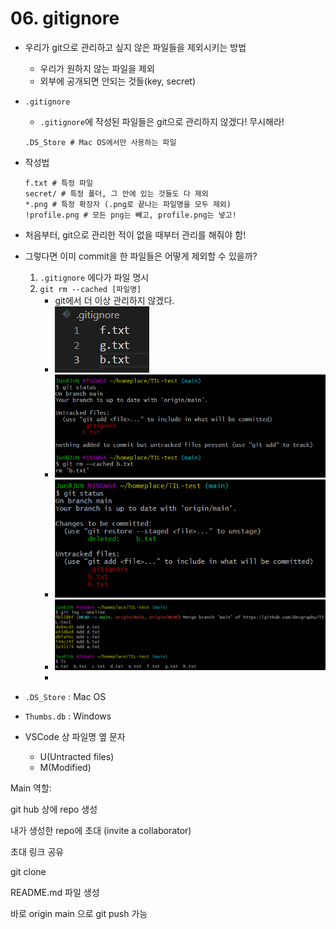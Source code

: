 # 06. gitignore

* 우리가 git으로 관리하고 싶지 않은 파일들을 제외시키는 방법

  * 우리가 원하지 않는 파일을 제외
  * 외부에 공개되면 안되는 것들(key, secret)

* `.gitignore`

  * `.gitignore`에 작성된 파일들은 git으로 관리하지 않겠다! 무시해라!

  ```
  .DS_Store # Mac OS에서만 사용하는 파일
  ```

* 작성법

  ```
  f.txt # 특정 파일
  secret/ # 특정 폴더, 그 안에 있는 것들도 다 제외
  *.png # 특정 확장자 (.png로 끝나는 파일명을 모두 제외)
  !profile.png # 모든 png는 빼고, profile.png는 넣고!
  ```

* 처음부터, git으로 관리한 적이 없을 때부터 관리를 해줘야 함!
* 그렇다면 이미 commit을 한 파일들은 어떻게 제외할 수 있을까?
  1. `.gitignore` 에다가 파일 명시
  2. `git rm --cached [파일명]`
     * git에서 더 이상 관리하지 않겠다.
     * ![image-20201230134648273](images/image-20201230134648273.png)
     * ![image-20201230134703895](images/image-20201230134703895.png)
     * ![image-20201230134729523](images/image-20201230134729523.png)
     * ![image-20201230134744673](images/image-20201230134744673.png)
     * 

* `.DS_Store` : Mac OS
* `Thumbs.db` : Windows
* VSCode 상 파일명 옆 문자
  * U(Untracted files)
  * M(Modified)





Main 역할:

git hub 상에 repo 생성

내가 생성한 repo에 초대 (invite a collaborator)

초대 링크 공유

git clone

README.md 파일 생성

바로 origin main 으로 git push 가능







